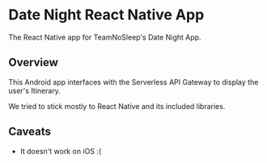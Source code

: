 # Date Night React Native App

The React Native app for TeamNoSleep's Date Night App.

## Overview

This Android app interfaces with the Serverless API Gateway to display the user's Itinerary.

We tried to stick mostly to React Native and its included libraries.

## Caveats

* It doesn't work on iOS :(

